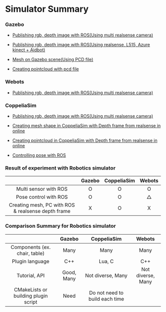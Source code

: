 # Simulator Summary

### Gazebo

  * [Publishing rgb, depth image with ROS(Using multi realsense camera)](https://github.com/SungjoonCho/gazebo_sim_multicamera)
  
  * [Publishing rgb, depth image with ROS(Using realsense, L515, Azure kinect + Aidbot)](https://github.com/SungjoonCho/gazebo_sim_multicamera_complete)
  
  * [Mesh on Gazebo scene(Using PCD file)](https://github.com/SungjoonCho/mesh_on_gazebo)
  
  * [Creating pointcloud with pcd file](https://github.com/SungjoonCho/Pointcloud_PcdFile-on-Gazebo)
 
### Webots

  * [Publishing rgb, depth image with ROS(Using multi realsense camera)](https://github.com/SungjoonCho/Webots_multiCamera)

### CoppeliaSim

  * [Publishing rgb, depth image with ROS(Using multi realsense camera)](https://github.com/SungjoonCho/CoppeliaSim_multiRGBD)

  * [Creating mesh shape in CoppeliaSim with Depth frame from realsense in online](https://github.com/SungjoonCho/CoppeliaSim_DepthFrame)
  
  * [Creating pointcloud in CoppeliaSim with Depth frame from realsense in online](https://github.com/SungjoonCho/CoppeliaSim_DepthFrame)
  
  * [Controlling pose with ROS](https://github.com/SungjoonCho/CoppeliaSim_poseControl)
  
 
 ### Result of experiment with Robotics simulator

|  | Gazebo | CoppeliaSim | Webots | 
| :----: | :----: | :----: | :----: | 
| Multi sensor with ROS | O | O | O | 
| Pose control with ROS | O | O | △| 
| Creating mesh, PC with ROS & realsense depth frame | X | O | X | 


### Comparison Summary for Robotics simulator

|  | Gazebo | CoppeliaSim | Webots | 
| :----: | :----: | :----: | :----: | 
| Components (ex. chair, table) | Many | Many | Many | 
| Plugin language | C++ | Lua, C | C++ | 
| Tutorial, API | Good, Many | Not diverse, Many | Not diverse, Many | 
| CMakeLists or building plugin script | Need | Do not need to build each time | | 

